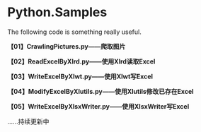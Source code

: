 # Python.Samples

The following code is something really useful.

**【01】CrawlingPictures.py——爬取图片**

**【02】ReadExcelByXlrd.py——使用Xlrd读取Excel**

**【03】WriteExcelByXlwt.py——使用Xlwt写Excel**

**【04】ModifyExcelByXlutils.py——使用Xlutils修改已存在Excel**

**【05】WriteExcelByXlsxWriter.py——使用XlsxWriter写Excel**


......持续更新中
